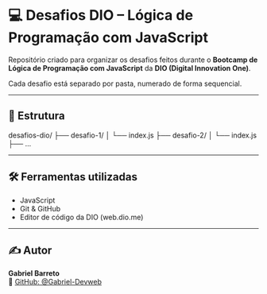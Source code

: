 # 💻 Desafios DIO – Lógica de Programação com JavaScript

Repositório criado para organizar os desafios feitos durante o **Bootcamp de Lógica de Programação com JavaScript** da **DIO (Digital Innovation One)**.

Cada desafio está separado por pasta, numerado de forma sequencial.

---

## 📁 Estrutura

desafios-dio/ ├── desafio-1/ │   └── index.js ├── desafio-2/ │   └── index.js ├── ...

---

## 🛠 Ferramentas utilizadas

- JavaScript
- Git & GitHub
- Editor de código da DIO (web.dio.me)

---

## ✍️ Autor

**Gabriel Barreto**  
🔗 [GitHub: @Gabriel-Devweb](https://github.com/Gabriel-Devweb)
